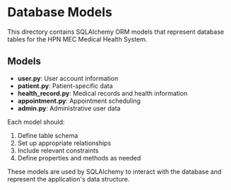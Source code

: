 # Database Models

This directory contains SQLAlchemy ORM models that represent database tables for the HPN MEC Medical Health System.

## Models

- **user.py**: User account information
- **patient.py**: Patient-specific data
- **health_record.py**: Medical records and health information
- **appointment.py**: Appointment scheduling
- **admin.py**: Administrative user data

Each model should:
1. Define table schema
2. Set up appropriate relationships
3. Include relevant constraints
4. Define properties and methods as needed

These models are used by SQLAlchemy to interact with the database and represent the application's data structure. 